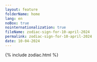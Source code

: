 ```yaml
---
layout: feature
folderName: home
lang: en
noBox: true
nointernationalization: true
fileName: zodiac-sign-for-10-april-2024
permalink: zodiac-sign-for-10-april-2024
date: 10-04-2024
---
```

{% include zodiac.html %}
